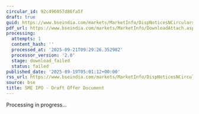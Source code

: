 ```yaml
---
circular_id: 92c496057d86fa5f
draft: true
guid: https://www.bseindia.com/markets/MarketInfo/DispNoticesNCirculars.aspx?Noticeid={CFBF495C-5DB0-412A-A921-F5BD4F753CEE}&noticeno=20250919-2&dt=09/19/2025&icount=2&totcount=44&flag=0
pdf_url: https://www.bseindia.com/markets/MarketInfo/DownloadAttach.aspx?id=20250919-2&attachedId=
processing:
  attempts: 1
  content_hash: ''
  processed_at: '2025-09-21T09:29:26.352982'
  processor_version: '2.0'
  stage: download_failed
  status: failed
published_date: '2025-09-19T05:01:12+00:00'
rss_url: https://www.bseindia.com/markets/MarketInfo/DispNoticesNCirculars.aspx?Noticeid={CFBF495C-5DB0-412A-A921-F5BD4F753CEE}&noticeno=20250919-2&dt=09/19/2025&icount=2&totcount=44&flag=0
source: bse
title: SME IPO - Draft Offer Document
---
```


Processing in progress...